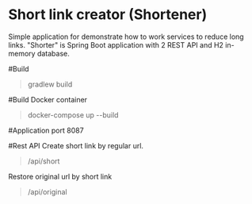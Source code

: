 # Short link creator (Shortener)

Simple application for demonstrate how to work services to reduce long links.
"Shorter" is Spring Boot application with 2 REST API and H2 in-memory database.

#Build
 >gradlew build
 
#Build Docker container
 >docker-compose up --build

#Application port
8087

#Rest API
Create short link by regular url.
> /api/short
>
Restore original url by short link
> /api/original
